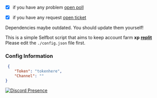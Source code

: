 - [x] if you have any problem [open poll](https://github.com/sivvv0/acc-spam-level-probot/issues/new) 
- [x] if you have any request [open ticket](https://github.com/sivvv0/acc-spam-level-probot/issues/new)


Dependencies maybe outdated. You should update them yourself!

This is a simple Selfbot script that aims to keep account farm **xp**
 [**replit**](https://replit.com/@Sivovx/acc-spam-level-probot)
Please edit the `./config.json` file first.

### Config Information

```json
 {
    "Token": "tokenhere",
    "Channel": "" 
}
```

[![Discord Presence](https://lanyard.cnrad.dev/api/547776045000949770)](https://discord.com/users/547776045000949770)
